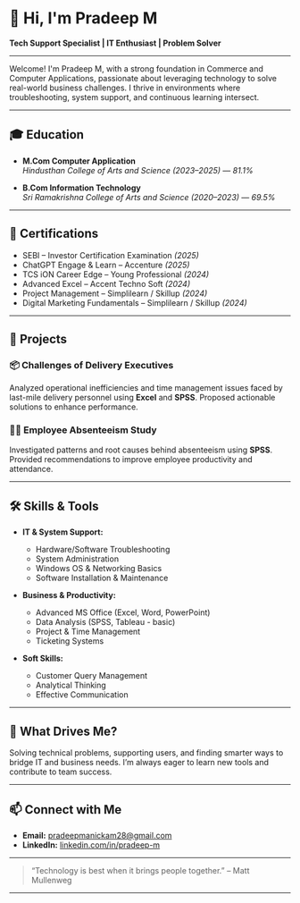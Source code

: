 # 👋 Hi, I'm Pradeep M

**Tech Support Specialist | IT Enthusiast | Problem Solver**

---

Welcome! I'm Pradeep M, with a strong foundation in Commerce and Computer Applications, passionate about leveraging technology to solve real-world business challenges. I thrive in environments where troubleshooting, system support, and continuous learning intersect.

---

## 🎓 Education

- **M.Com Computer Application**  
  *Hindusthan College of Arts and Science (2023–2025)* — *81.1%*

- **B.Com Information Technology**  
  *Sri Ramakrishna College of Arts and Science (2020–2023)* — *69.5%*

---

## 📜 Certifications

- SEBI – Investor Certification Examination *(2025)*
- ChatGPT Engage & Learn – Accenture *(2025)*
- TCS iON Career Edge – Young Professional *(2024)*
- Advanced Excel – Accent Techno Soft *(2024)*
- Project Management – Simplilearn / Skillup *(2024)*
- Digital Marketing Fundamentals – Simplilearn / Skillup *(2024)*

---

## 💼 Projects

### 📦 Challenges of Delivery Executives  
Analyzed operational inefficiencies and time management issues faced by last-mile delivery personnel using **Excel** and **SPSS**. Proposed actionable solutions to enhance performance.

### 🧑‍💼 Employee Absenteeism Study  
Investigated patterns and root causes behind absenteeism using **SPSS**. Provided recommendations to improve employee productivity and attendance.

---

## 🛠️ Skills & Tools

- **IT & System Support:**  
  - Hardware/Software Troubleshooting  
  - System Administration  
  - Windows OS & Networking Basics  
  - Software Installation & Maintenance

- **Business & Productivity:**  
  - Advanced MS Office (Excel, Word, PowerPoint)  
  - Data Analysis (SPSS, Tableau - basic)  
  - Project & Time Management  
  - Ticketing Systems

- **Soft Skills:**  
  - Customer Query Management  
  - Analytical Thinking  
  - Effective Communication

---

## 🌟 What Drives Me?

Solving technical problems, supporting users, and finding smarter ways to bridge IT and business needs. I’m always eager to learn new tools and contribute to team success.

---

## 📫 Connect with Me

- **Email:** [pradeepmanickam28@gmail.com](mailto:pradeepmanickam28@gmail.com)  
- **LinkedIn:** [linkedin.com/in/pradeep-m](https://linkedin.com/in/pradeep-m)

---

> “Technology is best when it brings people together.” – Matt Mullenweg

---
